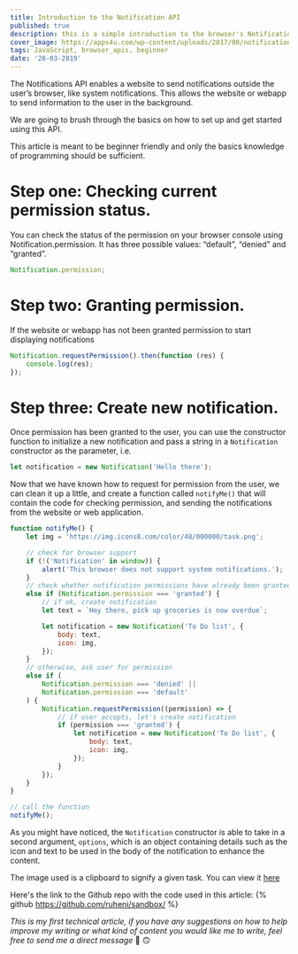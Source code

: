 ```yaml
---
title: Introduction to the Notification API
published: true
description: this is a simple introduction to the browser's Notification API with no use of external APIs
cover_image: https://apps4u.com/wp-content/uploads/2017/08/notifications.png
tags: JavaScript, browser_apis, beginner
date: '28-03-2019'
---
```


The Notifications API enables a website to send notifications outside the user’s browser, like system notifications. This allows the website or webapp to send information to the user in the background.

We are going to brush through the basics on how to set up and get started using this API.

This article is meant to be beginner friendly and only the basics knowledge of programming should be sufficient.

# Step one: Checking current permission status.

You can check the status of the permission on your browser console using Notification.permission. It has three possible values: “default”, “denied” and “granted”.

```javascript
Notification.permission;
```

# Step two: Granting permission.

If the website or webapp has not been granted permission to start displaying notifications

```javascript
Notification.requestPermission().then(function (res) {
	console.log(res);
});
```

# Step three: Create new notification.

Once permission has been granted to the user, you can use the constructor function to initialize a new notification and pass a string in a `Notification` constructor as the parameter, i.e.

```javascript
let notification = new Notification('Hello there');
```

Now that we have known how to request for permission from the user, we can clean it up a little, and create a function called `notifyMe()` that will contain the code for checking permission, and sending the notifications from the website or web application.

```javascript
function notifyMe() {
	let img = 'https://img.icons8.com/color/48/000000/task.png';

	// check for browser support
	if (!('Notification' in window)) {
		alert('This browser does not support system notifications.');
	}
	// check whether notification permissions have already been granted
	else if (Notification.permission === 'granted') {
		// if ok, create notification
		let text = `Hey there, pick up groceries is now overdue`;

		let notification = new Notification('To Do list', {
			body: text,
			icon: img,
		});
	}
	// otherwise, ask user for permission
	else if (
		Notification.permission === 'denied' ||
		Notification.permission === 'default'
	) {
		Notification.requestPermission((permission) => {
			// if user accepts, let's create notification
			if (permission === 'granted') {
				let notification = new Notification('To Do list', {
					body: text,
					icon: img,
				});
			}
		});
	}
}

// call the function
notifyMe();
```

As you might have noticed, the `Notification` constructor is able to take in a second argument, `options`, which is an object containing details such as the icon and text to be used in the body of the notification to enhance the content.

The image used is a clipboard to signify a given task. You can view it [here](https://img.icons8.com/color/48/000000/task.png)

Here's the link to the Github repo with the code used in this article:
{% github https://github.com/ruheni/sandbox/ %}

_This is my first technical article, if you have any suggestions on how to help improve my writing or what kind of content you would like me to write, feel free to send me a direct message_ 🙂 🙃
